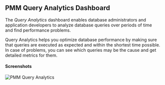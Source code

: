 ## PMM Query Analytics Dashboard
The *Query Analytics* dashboard enables database administrators and application
developers to analyze database queries over periods of time and find performance
problems.

Query Analytics helps you optimize database performance by making
sure that queries are executed as expected and within the shortest time
possible. In case of problems, you can see which queries may be the cause and
get detailed metrics for them. 


#### Screenshots
![PMM Query Analytics](/graph/public/plugins/pmm-app/img/pmm.qan.1.png "PMM Query Analytics")

